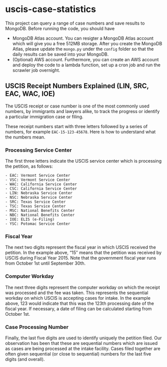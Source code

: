 # uscis-case-statistics

This project can query a range of case numbers and save results to MongoDB. Before running the code, you should have

- MongoDB Atlas account. You can resigter a MongoDB Atlas account which will give you a free 512MB storage. After you create the MongoDB Atlas, please update the `mongo.py` under the `config` folder so that the daily results can be saved into your MongoDB. 
- (Optional) AWS account. Furthermore, you can create an AWS account and deploy the code to a lambda function, set up a cron job and run the scrawler job overnight. 

## USCIS Receipt Numbers Explained (LIN, SRC, EAC, WAC, IOE)
The USCIS receipt or case number is one of the most commonly used numbers, by immigrants and lawyers alike, to track the progress or identify a particular immigration case or filing.

These receipt numbers start with three letters followed by a series of numbers, for example `EAC-15-123-45678`.  Here is how to understand what the numbers mean.

### Processing Service Center

The first three letters indicate the USCIS service center which is processing the petition, as follows:

```
- EAC: Vermont Service Center
- VSC: Vermont Service Center
- WAC: California Service Center
- CSC: California Service Center
- LIN: Nebraska Service Center
- NSC: Nebraska Service Center
- SRC: Texas Service Center
- TSC: Texas Service Center
- MSC: National Benefits Center
- NBC: National Benefits Center
- IOE: ELIS (e-Filing)
- YSC: Potomac Service Center
```

### Fiscal Year
The next two digits represent the fiscal year in which USCIS received the petition.  In the example above, “15″ means that the petition was received by USCIS during Fiscal Year 2015.   Note that the government fiscal year runs from October 1st until September 30th.

### Computer Workday
The next three digits represent the computer workday on which the receipt was processed and the fee was taken. This represents the sequential workday on which USCIS is accepting cases for intake. In the example above, 123 would indicate that this was the 123th processing date of the fiscal year. If necessary, a date of filing can be calculated starting from October 1st.

### Case Processing Number
Finally, the last five digits are used to identify uniquely the petition filed. Our observation has been that these are sequential numbers which are issued as cases are being processed at the intake facility. Cases filed together are often given sequential (or close to sequential) numbers for the last five digits (and overall).
